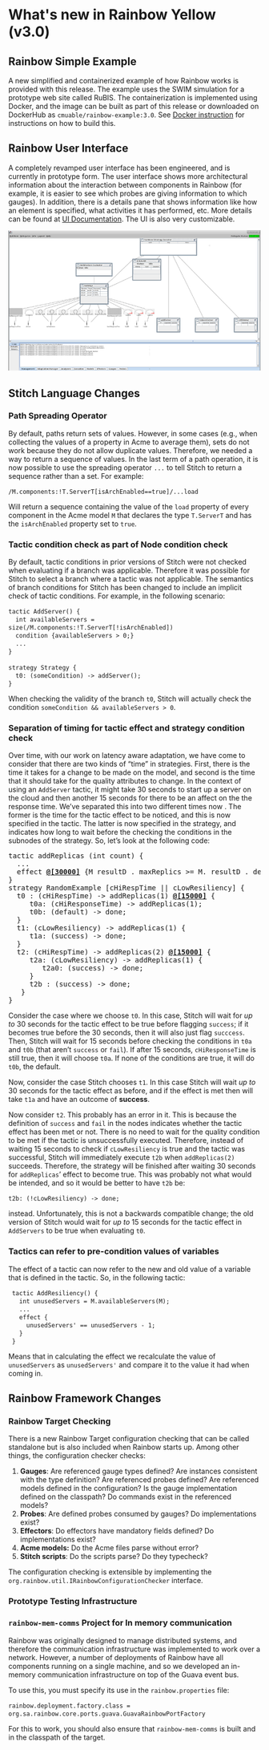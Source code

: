 # What's new in Rainbow Yellow (v3.0)

## Rainbow Simple Example

A new simplified and containerized example of how Rainbow works is provided with this 
release. The example uses the SWIM simulation for a prototype web site called RuBIS. 
The containerization is implemented using Docker, and the image can be built as part 
of this release or downloaded on DockerHub as `cmuable/rainbow-example:3.0`. See [Docker 
instruction](deployments/rainbow-example/docker/INSTRUCTIONS.md) for 
instructions on how to build this.

## Rainbow User Interface

A completely revamped user interface has been engineered, and is currently in prototype 
form. The user interface shows more architectural information about the interaction 
between components in Rainbow (for example, it is easier to see which probes are giving 
information to which gauges). In addition, there is a details pane that shows information 
like how an element is specified, what activities it has performed, etc. More details 
can be found at [UI Documentation](documents/ui.md). The UI is also very customizable.

![Main Window](documents/imgs/Main_Window.PNG)

## Stitch Language Changes

### Path Spreading Operator

By default, paths return sets of values. However, in some cases (e.g., when collecting the values of a property in Acme to average them), sets do not work because they do not allow duplicate values. Therefore, we needed a way to return a sequence of values. In the last term of a path operation, it is now possible to use the spreading operator `...` to tell Stitch to return a sequence rather than a set. For example:

```
/M.components:!T.ServerT[isArchEnabled==true]/...load
```
Will return a sequence containing the value of the `load` property of every component in the Acme model `M` that declares the type `T.ServerT` and has the `isArchEnabled` property set to `true`.

### Tactic condition check as part of Node condition check

By default, tactic conditions in prior versions of Stitch were not checked when evaluating if a branch was applicable. Therefore it was possible for Stitch to select a branch where a tactic was not applicable. The semantics of branch conditions for Stitch has been changed to include an implicit check of tactic conditions. For example, in the following scenario:

```
tactic AddServer() {
  int availableServers = size(/M.components:!T.ServerT[!isArchEnabled])
  condition {availableServers > 0;}
  ...
}

strategy Strategy {
  t0: (someCondition) -> addServer();
}
```
When checking the validity of the branch `t0`, Stitch will actually check the condition `someCondition && availableServers > 0`. 

### Separation of timing for tactic effect and strategy condition check

Over time, with our work on latency aware adaptation, we have come to consider that there are two kinds of “time”  in strategies. First, there is the time it takes for a change to be made on the model, and second is the time that it should take for the quality attributes to change. In the context of using an `AddServer` tactic, it might take 30 seconds to start up a server on the cloud and then another 15 seconds for there to be an affect on the the response time. We’ve separated this into two different times now . The former is the time for the tactic effect to be noticed, and this is now specified in the tactic. The latter is now specified in the strategy, and indicates how long to wait before the checking the conditions in the subnodes of the strategy. So, let’s look at the following code:

<pre>
tactic addReplicas (int count) {
  ...
  effect <b><u>@[30000]</u></b> {M resultD . maxReplics >= M. resultD . desiredReplics;}
}
strategy RandomExample [cHiRespTime || cLowResiliency] {
  t0 : (cHiRespTime) -> addReplicas(1) <b><u>@[15000]</u></b> {
     t0a: (cHiResponseTime) -> addReplicas(1);
     t0b: (default) -> done; 
  }
  t1: (cLowResiliency) -> addReplicas(1) {
     t1a: (success) -> done;
  }
  t2: (cHiRespTime) -> addReplicas(2) <b><u>@[15000]</u></b> {
     t2a: (cLowResiliency) -> addReplicas(1) {
        t2a0: (success) -> done;
     }
     t2b : (success) -> done;
   }
}
</pre>
Consider the case where we choose  `t0`. In this case, Stitch will wait for  _up to_  30 seconds for the tactic effect to be true before flagging  `success`; if it becomes true before the 30 seconds, then it will also just flag  `succcess`. Then, Stitch will wait for 15 seconds before checking the conditions in  `t0a`  and  `t0b`  (that aren’t  `success`  or  `fail`). If after 15 seconds, `cHiResponseTime` is still true, then it will choose  `t0a`. If none of the conditions are true, it will do  `t0b`, the default.

Now, consider the case Stitch chooses  `t1`. In this case Stitch will wait  _up to_  30 seconds for the tactic effect as before, and if the effect is met then will take  `t1a`  and have an outcome of  **success**.

Now consider  `t2`. This probably has an error in it. This is because the definition of  `success`  and  `fail`  in the nodes indicates whether the tactic effect has been met or not. There is no need to wait for the quality condition to be met if the tactic is unsuccessfully executed. Therefore, instead of waiting 15 seconds to check if  `cLowResiliency`  is true and the tactic was successful, Stitch will immediately execute  `t2b`  when  `addReplicas(2)`  succeeds. Therefore, the strategy will be finished after waiting 30 seconds for `addReplicas`’ effect to become true. This was probably not what would be intended, and so it would be better to have  `t2b`  be:

```
t2b: (!cLowResiliency) -> done;
```

instead. Unfortunately, this is not a backwards compatible change; the old version of Stitch would wait for _up to_ 15 seconds for the tactic effect in `AddServers` to be true when evaluating `t0`.

### Tactics can refer to pre-condition values of variables
The effect of a tactic can now refer to the new and old value of a variable that is defined in the tactic. So, in the following tactic:

```
 tactic AddResiliency() {
   int unusedServers = M.availableServers(M); 
   ...
   effect {
     unusedServers' == unusedServers - 1;
   }
 }
```
Means that in calculating the effect we recalculate the value of  `unusedServers`  as  `unusedServers'`  and compare it to the value it had when coming in.

## Rainbow Framework Changes

### Rainbow Target Checking

There is a new Rainbow Target configuration checking that can be called standalone but is also included when Rainbow starts up. Among other things, the configuration checker checks:

1.  **Gauges**: Are referenced gauge types defined? Are instances consistent with the type definition? Are referenced probes defined? Are referenced models defined in the configuration? Is the gauge implementation defined on the classpath? Do commands exist in the referenced models?
2. **Probes**: Are defined probes consumed by gauges? Do implementations exist?
3. **Effectors**: Do effectors have mandatory fields defined? Do implementations exist?
4. **Acme models:** Do the Acme files parse without error?
5. **Stitch scripts**: Do the scripts parse? Do they typecheck?

The configuration checking is extensible by implementing the `org.rainbow.util.IRainbowConfigurationChecker` interface.

### Prototype Testing Infrastructure

### `rainbow-mem-comms` Project for In memory communication
Rainbow was originally designed to manage distributed systems, and therefore the communication infrastructure was implemented to work over a network. However, a number of deployments of Rainbow have all components running on a single machine, and so we developed an in-memory communication infrastructure on top of the Guava event bus. 

To use this, you must specify its use in the `rainbow.properties` file:

```
rainbow.deployment.factory.class = org.sa.rainbow.core.ports.guava.GuavaRainbowPortFactory
```
For this to work, you should also ensure that `rainbow-mem-comms` is built and in the classpath of the target.

